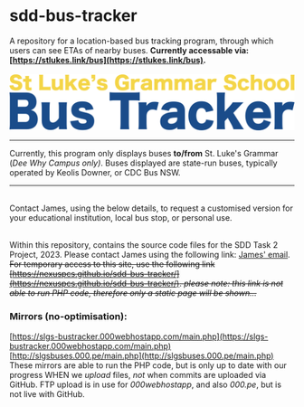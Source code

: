 # sdd-bus-tracker

A repository for a location-based bus tracking program, through which users can see ETAs of nearby buses. 
**Currently accessable via: [https://stlukes.link/bus](https://stlukes.link/bus).** 
<br>
<br>
![St. Luke's Grammar School Bus Tracker Logo](imagesandresources/SLGSBTLogo.png)
<br>

____

Currently, this program only displays buses **to/from** St. Luke's Grammar (*Dee Why Campus _only_)*. Buses displayed are state-run buses, typically operated by Keolis Downer, or CDC Bus NSW.
____ 

<br>
Contact James, using the below details, to request a customised version for your educational institution, local bus stop, or personal use.
<br><br>

Within this repository, contains the source code files for the SDD Task 2 Project, 2023. Please contact James using the following link: [James' email](mailto:jamesac2024@student.stlukes.nsw.edu.au).
~~For temporary access to this site, use the following link [https://nexuspcs.github.io/sdd-bus-tracker/](https://nexuspcs.github.io/sdd-bus-tracker/). _please note: this link is not able to run PHP code, therefore only a static page will be shown..._~~

### Mirrors (no-optimisation):

[https://slgs-bustracker.000webhostapp.com/main.php](https://slgs-bustracker.000webhostapp.com/main.php) <br>
[http://slgsbuses.000.pe/main.php](http://slgsbuses.000.pe/main.php) <br>
These mirrors are able to run the PHP code, but is only up to date with our progress WHEN we _upload_ files, _not_ when commits are uploaded via GitHub. FTP upload is in use for *000webhostapp*, and also *000.pe*, but is not live with GitHub.

